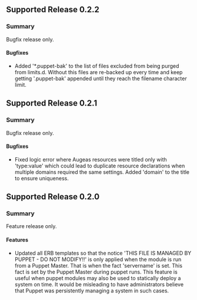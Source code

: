## Supported Release 0.2.2
### Summary

Bugfix release only.

#### Bugfixes
- Added '*.puppet-bak' to the list of files excluded from being purged from 
  limits.d. Without this files are re-backed up every time and keep getting
  '.puppet-bak' appended until they reach the filename character limit.

## Supported Release 0.2.1
### Summary

Bugfix release only.

#### Bugfixes
- Fixed logic error where Augeas resources were titled only with 'type:value' which 
  could lead to duplicate resource declarations when multiple domains required
  the same settings. Added 'domain' to the title to ensure uniqueness.

## Supported Release 0.2.0
### Summary

Feature release only.

#### Features
- Updated all ERB templates so that the notice 'THIS FILE IS MANAGED BY PUPPET - DO NOT MODIFY!!'
  is only applied when the module is run from a Puppet Master. That is when
  the fact 'servername' is set. This fact is set by the Puppet Master during
  puppet runs. This feature is useful when puppet modules may also be used
  to statically deploy a system on time. It would be misleading to have 
  administrators believe that Puppet was persistently managing a system in 
  such cases.
